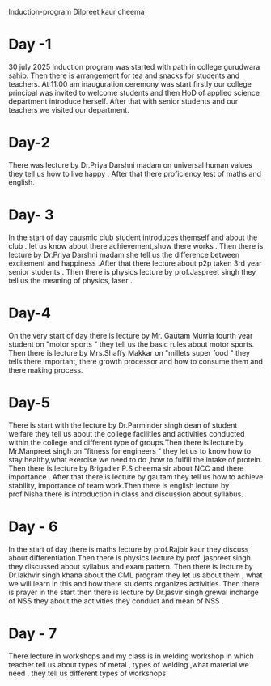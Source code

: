  Induction-program
Dilpreet kaur cheema
# Day -1 
30 july 2025
Induction program was started with path in college gurudwara sahib. Then there is arrangement for tea and snacks for students and teachers. At 11:00 am inauguration ceremony was start firstly our college principal was invited to welcome students and then HoD of applied science department introduce herself. After that with senior students and our teachers we visited our department. 
# Day-2 
There was lecture by Dr.Priya Darshni madam on universal human values they tell us how to live happy . After that there proficiency test of maths and english. 
# Day- 3 
In the start of day causmic club student introduces themself  and about the club . let us know about there achievement,show there works . Then there is lecture by Dr.Priya Darshni madam she tell us the difference between excitement and happiness .After that there lecture about p2p taken 3rd year senior students . Then there is physics lecture by prof.Jaspreet singh they tell us the meaning of physics, laser .
# Day-4
On the very start of day there is lecture by Mr. Gautam Murria fourth year student on "motor sports " they tell us the basic rules about motor sports. Then there is lecture by Mrs.Shaffy Makkar on "millets super food " they tells there important, there growth processor and how to consume them and there making process.
# Day-5 
There is start with the lecture by Dr.Parminder singh dean of student welfare they tell us about the college facilities and activities conducted within the college and different type of groups.Then there is lecture by Mr.Manpreet singh on "fitness for engineers " they let us to know how to stay healthy,what exercise we need to do ,how to fulfill the intake of protein. Then there is lecture by Brigadier P.S cheema sir about NCC and there importance . After that there is lecture by gautam they tell us how to achieve stability, importance of team work.Then there is english lecture by prof.Nisha there is introduction in class and discussion about syllabus. 
# Day - 6
In the start of day there is maths lecture by prof.Rajbir kaur they discuss about differentiation.Then there is physics lecture by prof. jaspreet singh they discussed about syllabus and exam pattern. Then there is lecture by Dr.lakhvir singh khana about the CML program they let us about them , what we will learn in this and how there students organizes activities. Then there is prayer in the start then there is lecture by Dr.jasvir singh grewal incharge of NSS they about the activities they conduct and mean of NSS .
# Day - 7 
There lecture in workshops and my class is in welding workshop in which teacher tell us about types of metal , types of welding ,what material we need . they tell us different types of workshops

